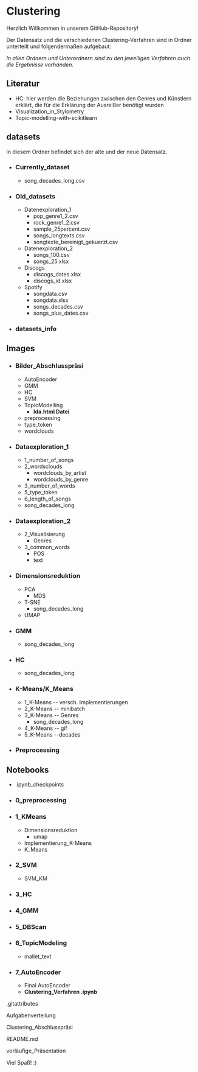 # Clustering


Herzlich Willkommen in unserem GitHub-Repository!

Der Datensatz und die verschiedenen Clustering-Verfahren sind in Ordner unterteilt und folgendermaßen aufgebaut:

*In allen Ordnern und Unterordnern sind zu den jeweiligen Verfahren auch die Ergebnisse vorhanden.*

## **Literatur**
-	HC: hier werden die Beziehungen zwischen den Genres und Künstlern erklärt, die für die Erklärung der Ausreißer benötigt wurden
-	Visualization_in_Stylometry
-	Topic-modelling-with-scikitlearn

## **datasets**
In diesem Ordner befindet sich der alte und der neue Datensatz.

- ### **Currently_dataset** 
    - song_decades_long.csv
- ### **Old_datasets**
    - Datenexploration_1
      -	pop_genre1_2.csv 
      - rock_genre1_2.csv 
      - sample_25percent.csv 
      - songs_longtexts.csv 
      - songtexte_bereinigt_gekuerzt.csv 
    - Datenexploration_2
      -	songs_100.csv 
      - songs_25.xlsx 
    - Discogs
      - discogs_dates.xlsx 
      -	discogs_id.xlsx 
     - Spotify
        - songdata.csv 
        - songdata.xlsx 
        - songs_decades.csv 
        - songs_plus_dates.csv  
- ### **datasets_info**

## **Images** 
- ### **Bilder_Abschlusspräsi** 
    - AutoEncoder 
    - GMM 
    - HC
    - SVM
    - TopicModelling
    	- **lda.html Datei**
    - preprocessing 
    - type_token
    - wordclouds 
 - ### **Dataexploration_1** 
    - 1_number_of_songs 
    - 2_wordsclouds 
        - wordclouds_by_artist 
        - wordclouds_by_genre
    - 3_number_of_words 
    - 5_type_token 
    - 6_length_of_songs
    - song_decades_long 
- ### **Dataexploration_2** 
    - 2_Visualisierung 
         - Genres 
    - 3_common_words 
        - POS
        - text 
- ### **Dimensionsreduktion**
    - PCA 
        - MDS
    - T-SNE 
        - song_decades_long
    - UMAP 
- ### **GMM** 
    - song_decades_long
- ### **HC** 
    - song_decades_long
- ### **K-Means/K_Means** 
    - 1_K-Means -- versch. Implementierungen 
    - 2_K-Means -- minibatch 
    - 3_K-Means -- Genres
        - song_decades_long 
    - 4_K-Means -- gif 
    - 5_K-Means --decades 
- ### **Preprocessing** 

## **Notebooks** 
- .ipynb_checkpoints 
- ### **0_preprocessing** 
- ### **1_KMeans** 
    - Dimensionsreduktion 
         - umap
    - Implementierung_K-Means 
    - K_Means 
- ### **2_SVM** 
    - SVM_KM 
- ### **3_HC** 
- ### **4_GMM**
- ### **5_DBScan** 
- ### **6_TopicModeling**
   	 - mallet_text
- ### **7_AutoEncoder**
	 - Final AutoEncoder 
	 - **Clustering_Verfahren .ipynb** 


.gitattributes

Aufgabenverteilung

Clustering_Abschlusspräsi

README.md

vorläufige_Präsentation
 

Viel Spaß! :) 


